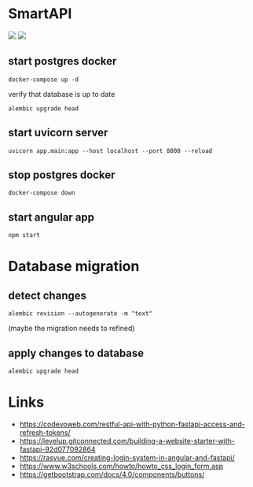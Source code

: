 # SmartAPI

![](https://github.com/mrommel/SmartAPI/workflows/Pylint/badge.svg)
![](https://github.com/mrommel/SmartAPI/workflows/Pytest/badge.svg)

## start postgres docker

`docker-compose up -d`

verify that database is up to date

`alembic upgrade head`

## start uvicorn server 

`uvicorn app.main:app --host localhost --port 8000 --reload`

## stop postgres docker

`docker-compose down`

## start angular app

`npm start`

# Database migration

## detect changes

`alembic revision --autogenerate -m "text"`

(maybe the migration needs to refined)

## apply changes to database

`alembic upgrade head`

# Links

* https://codevoweb.com/restful-api-with-python-fastapi-access-and-refresh-tokens/
* https://levelup.gitconnected.com/building-a-website-starter-with-fastapi-92d077092864
* https://rasyue.com/creating-login-system-in-angular-and-fastapi/
* https://www.w3schools.com/howto/howto_css_login_form.asp
* https://getbootstrap.com/docs/4.0/components/buttons/
